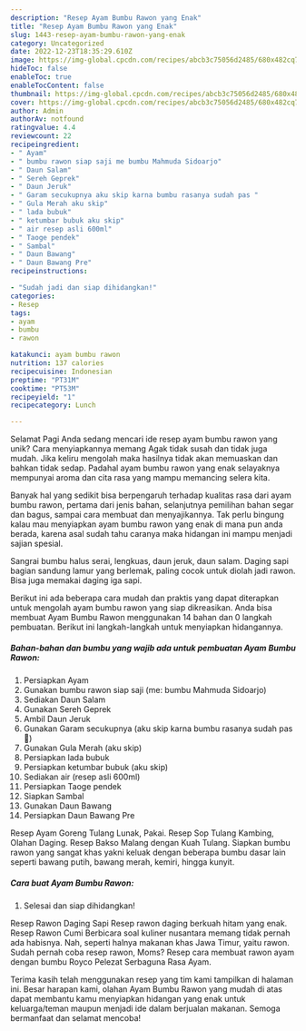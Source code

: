 ```yaml
---
description: "Resep Ayam Bumbu Rawon yang Enak"
title: "Resep Ayam Bumbu Rawon yang Enak"
slug: 1443-resep-ayam-bumbu-rawon-yang-enak
category: Uncategorized
date: 2022-12-23T18:35:29.610Z
image: https://img-global.cpcdn.com/recipes/abcb3c75056d2485/680x482cq70/ayam-bumbu-rawon-foto-resep-utama.jpg
hideToc: false
enableToc: true
enableTocContent: false
thumbnail: https://img-global.cpcdn.com/recipes/abcb3c75056d2485/680x482cq70/ayam-bumbu-rawon-foto-resep-utama.jpg
cover: https://img-global.cpcdn.com/recipes/abcb3c75056d2485/680x482cq70/ayam-bumbu-rawon-foto-resep-utama.jpg
author: Admin
authorAv: notfound
ratingvalue: 4.4
reviewcount: 22
recipeingredient:
- " Ayam"
- " bumbu rawon siap saji me bumbu Mahmuda Sidoarjo"
- " Daun Salam"
- " Sereh Geprek"
- " Daun Jeruk"
- " Garam secukupnya aku skip karna bumbu rasanya sudah pas "
- " Gula Merah aku skip"
- " lada bubuk"
- " ketumbar bubuk aku skip"
- " air resep asli 600ml"
- " Taoge pendek"
- " Sambal"
- " Daun Bawang"
- " Daun Bawang Pre"
recipeinstructions:

- "Sudah jadi dan siap dihidangkan!"
categories:
- Resep
tags:
- ayam
- bumbu
- rawon

katakunci: ayam bumbu rawon 
nutrition: 137 calories
recipecuisine: Indonesian
preptime: "PT31M"
cooktime: "PT53M"
recipeyield: "1"
recipecategory: Lunch

---
```



Selamat Pagi Anda sedang mencari ide resep ayam bumbu rawon yang unik? Cara menyiapkannya memang Agak tidak susah dan tidak juga mudah. Jika keliru mengolah maka hasilnya tidak akan memuaskan dan bahkan tidak sedap. Padahal ayam bumbu rawon yang enak selayaknya mempunyai aroma dan cita rasa yang mampu memancing selera kita.


Banyak hal yang sedikit bisa berpengaruh terhadap kualitas rasa dari ayam bumbu rawon, pertama dari jenis bahan, selanjutnya pemilihan bahan segar dan bagus, sampai cara membuat dan menyajikannya. Tak perlu bingung kalau mau menyiapkan ayam bumbu rawon yang enak di mana pun anda berada, karena asal sudah tahu caranya maka hidangan ini mampu menjadi sajian spesial.

Sangrai bumbu halus serai, lengkuas, daun jeruk, daun salam. Daging sapi bagian sandung lamur yang berlemak, paling cocok untuk diolah jadi rawon. Bisa juga memakai daging iga sapi.


Berikut ini ada beberapa cara mudah dan praktis yang dapat diterapkan untuk mengolah ayam bumbu rawon yang siap dikreasikan. Anda bisa membuat Ayam Bumbu Rawon menggunakan 14 bahan dan 0 langkah pembuatan. Berikut ini langkah-langkah untuk menyiapkan hidangannya.

<!--inarticleads1-->

##### Bahan-bahan dan bumbu yang wajib ada untuk pembuatan Ayam Bumbu Rawon:

1. Persiapkan  Ayam
1. Gunakan  bumbu rawon siap saji (me: bumbu Mahmuda Sidoarjo)
1. Sediakan  Daun Salam
1. Gunakan  Sereh Geprek
1. Ambil  Daun Jeruk
1. Gunakan  Garam secukupnya (aku skip karna bumbu rasanya sudah pas 🤭)
1. Gunakan  Gula Merah (aku skip)
1. Persiapkan  lada bubuk
1. Persiapkan  ketumbar bubuk (aku skip)
1. Sediakan  air (resep asli 600ml)
1. Persiapkan  Taoge pendek
1. Siapkan  Sambal
1. Gunakan  Daun Bawang
1. Persiapkan  Daun Bawang Pre


Resep Ayam Goreng Tulang Lunak, Pakai. Resep Sop Tulang Kambing, Olahan Daging. Resep Bakso Malang dengan Kuah Tulang. Siapkan bumbu rawon yang sangat khas yakni keluak dengan beberapa bumbu dasar lain seperti bawang putih, bawang merah, kemiri, hingga kunyit. 

<!--inarticleads2-->

##### Cara buat Ayam Bumbu Rawon:


1. Selesai dan siap dihidangkan!

Resep Rawon Daging Sapi Resep rawon daging berkuah hitam yang enak. Resep Rawon Cumi Berbicara soal kuliner nusantara memang tidak pernah ada habisnya. Nah, seperti halnya makanan khas Jawa Timur, yaitu rawon. Sudah pernah coba resep rawon, Moms? Resep cara membuat rawon ayam dengan bumbu Royco Pelezat Serbaguna Rasa Ayam. 

Terima kasih telah menggunakan resep yang tim kami tampilkan di halaman ini. Besar harapan kami, olahan Ayam Bumbu Rawon yang mudah di atas dapat membantu kamu menyiapkan hidangan yang enak untuk keluarga/teman maupun menjadi ide dalam berjualan makanan. Semoga bermanfaat dan selamat mencoba!
